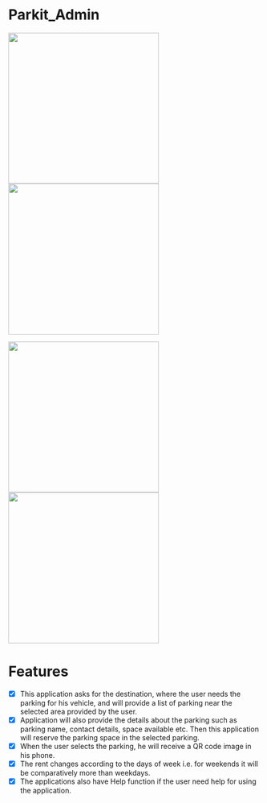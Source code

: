 # Parkit_Admin

<img src="https://user-images.githubusercontent.com/43718012/141642189-7ce1e29e-f770-4fa0-885f-97697087e0f1.png" width="300"> <img src="https://user-images.githubusercontent.com/43718012/141642192-147b3ac9-0e9d-4482-ba08-bd55ae62f9c9.png" width="300">

<img src="https://user-images.githubusercontent.com/43718012/141642193-c8834d38-78e9-4be4-8a5b-c7248e0b9b1e.png" width="300"> <img src="https://user-images.githubusercontent.com/43718012/141642194-c378dd90-3ee4-4866-99a9-e90f10f7d4f3.png" width="300">

# Features
- [x] This application asks for the destination, where the user needs the parking for his vehicle, and will provide a list of parking near the selected area provided by the user.
- [x] Application will also provide the details about the parking such as parking name, contact details, space available etc. Then this application will reserve the parking space in the selected parking.
- [x] When the user selects the parking, he will receive a QR code image in his phone.
- [x] The rent changes according to the days of week i.e. for weekends it will be comparatively more than weekdays.
- [x] The applications also have Help function if the user need help for using the application.
